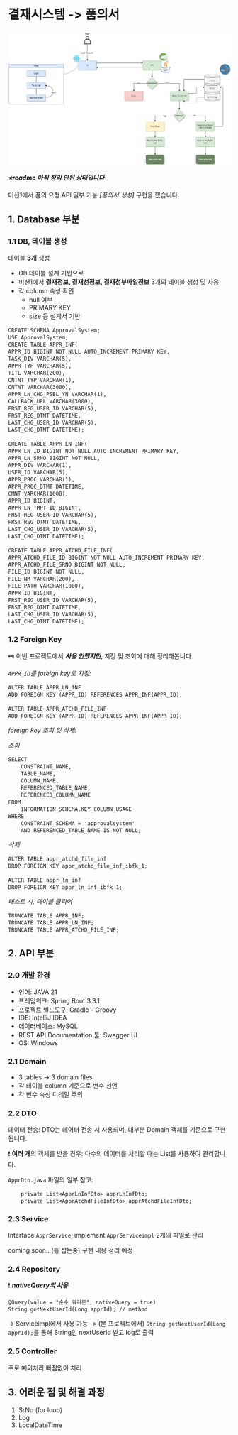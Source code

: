 # 결재시스템 -> 품의서 #

<img src = "diagram2.0.drawio.png">

***⭐readme 아직 정리 안된 상태입니다***

미션1에서 품의 요청 API 일부 기능 *[품의서 생성]* 구현을 했습니다.

## 1. Database 부분 ##

### 1.1 DB, 테이블 생성 ###
테이블 **3개** 생성
- DB 테이블 설계 기반으로
- 미션1에서 **결재정보, 결재선정보, 결재첨부파일정보** 3개의 테이블 생성 및 사용
- 각 column 속성 확인
  - null 여부
  - PRIMARY KEY
  - size 등 설계서 기반
```
CREATE SCHEMA ApprovalSystem;
USE ApprovalSystem;
CREATE TABLE APPR_INF(
APPR_ID BIGINT NOT NULL AUTO_INCREMENT PRIMARY KEY,
TASK_DIV VARCHAR(5),
APPR_TYP VARCHAR(5),
TITL VARCHAR(200),
CNTNT_TYP VARCHAR(1),
CNTNT VARCHAR(3000),
APPR_LN_CHG_PSBL_YN VARCHAR(1),
CALLBACK_URL VARCHAR(3000),
FRST_REG_USER_ID VARCHAR(5),
FRST_REG_DTMT DATETIME,
LAST_CHG_USER_ID VARCHAR(5),
LAST_CHG_DTMT DATETIME);

CREATE TABLE APPR_LN_INF(
APPR_LN_ID BIGINT NOT NULL AUTO_INCREMENT PRIMARY KEY,
APPR_LN_SRNO BIGINT NOT NULL,
APPR_DIV VARCHAR(1),
USER_ID VARCHAR(5),
APPR_PROC VARCHAR(1),
APPR_PROC_DTMT DATETIME,
CMNT VARCHAR(1000),
APPR_ID BIGINT,
APPR_LN_TMPT_ID BIGINT,
FRST_REG_USER_ID VARCHAR(5),
FRST_REG_DTMT DATETIME,
LAST_CHG_USER_ID VARCHAR(5),
LAST_CHG_DTMT DATETIME);

CREATE TABLE APPR_ATCHD_FILE_INF(
APPR_ATCHD_FILE_ID BIGINT NOT NULL AUTO_INCREMENT PRIMARY KEY,
APPR_ATCHD_FILE_SRNO BIGINT NOT NULL,
FILE_ID BIGINT NOT NULL,
FILE_NM VARCHAR(200),
FILE_PATH VARCHAR(1000),
APPR_ID BIGINT,
FRST_REG_USER_ID VARCHAR(5),
FRST_REG_DTMT DATETIME,
LAST_CHG_USER_ID VARCHAR(5),
LAST_CHG_DTMT DATETIME);
```

### 1.2 Foreign Key ###
🗝️ 이번 프로잭트에서 ***사용 안했지만***, 지정 및 조회에 대해 정리해봅니다.

*`APPR_ID`를 foreign key로 지정:*
```
ALTER TABLE APPR_LN_INF
ADD FOREIGN KEY (APPR_ID) REFERENCES APPR_INF(APPR_ID);

ALTER TABLE APPR_ATCHD_FILE_INF
ADD FOREIGN KEY (APPR_ID) REFERENCES APPR_INF(APPR_ID);
```

*foreign key 조회 및 삭제:*

*조회*
```
SELECT
    CONSTRAINT_NAME,
    TABLE_NAME,
    COLUMN_NAME,
    REFERENCED_TABLE_NAME,
    REFERENCED_COLUMN_NAME
FROM
    INFORMATION_SCHEMA.KEY_COLUMN_USAGE
WHERE
    CONSTRAINT_SCHEMA = 'approvalsystem'
    AND REFERENCED_TABLE_NAME IS NOT NULL;
```

*삭제*
```
ALTER TABLE appr_atchd_file_inf
DROP FOREIGN KEY appr_atchd_file_inf_ibfk_1;

ALTER TABLE appr_ln_inf
DROP FOREIGN KEY appr_ln_inf_ibfk_1;
```

*테스트 시, 테이블 클리어*
```
TRUNCATE TABLE APPR_INF;
TRUNCATE TABLE APPR_LN_INF;
TRUNCATE TABLE APPR_ATCHD_FILE_INF;
```

## 2. API 부분 ##

### 2.0 개발 환경 ###

- 언어: JAVA 21
- 프레임워크: Spring Boot 3.3.1
- 프로젝트 빌드도구: Gradle - Groovy
- IDE: IntelliJ IDEA
- 데이터베이스: MySQL
- REST API Documentation 툴: Swagger UI
- OS: Windows

### 2.1 Domain ###

- 3 tables -> 3 domain files
- 각 테이블 column 기준으로 변수 선언
- 각 변수 속성 디테일 주의

### 2.2 DTO ###

데이터 전송: DTO는 데이터 전송 시 사용되며, 대부분 Domain 객체를 기준으로 구현됩니다.

❗ **여러 개**의 객체를 받을 경우: 다수의 데이터를 처리할 때는 List를 사용하여 관리합니다.

`ApprDto.java` 파일의 일부 참고:

```
    private List<ApprLnInfDto> apprLnInfDto;
    private List<ApprAtchdFileInfDto> apprAtchdFileInfDto;
```

### 2.3 Service ###

Interface  `ApprService`, implement `ApprServiceimpl` 2개의 파일로 관리

coming soon.. (틀 잡는중) 구현 내용 정리 예정


### 2.4 Repository ###

❗ ***nativeQuery의 사용***
```
@Query(value = "순수 쿼리문", nativeQuery = true)
String getNextUserId(Long apprId); // method
```

-> Serviceimpl에서 사용 가능 -> (본 프로젝트에서)  `String getNextUserId(Long apprId);`를 통해 String인 nextUserId 받고 log로 출력

### 2.5 Controller ###

주로 예외처리 빠짐없이 처리

## 3. 어려운 점 및 해결 과정 ##

1. SrNo (for loop)
2. Log
3. LocalDateTime
